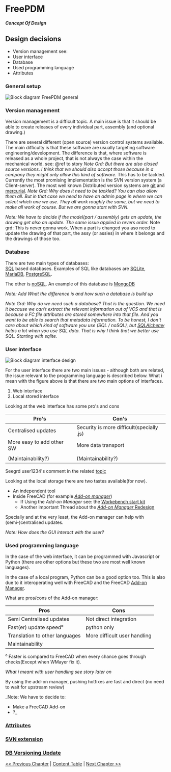 # FreePDM
***Concept Of Design***

## Design decisions

- Version management see:
- User interface
- Database
- Used programming language
- Attributes

### General setup
![Block diagram FreePDM general](FreePDM_CoD-Figures/BDD_FreePMD-design.png)

### Version management

Version management is a difficult topic. A main issue is that it should be able to create releases of every individual part, assembly (and optional drawing.) 

There are several different (open source) version control systems available.
The main difficulty is that these software are usually targeting software engineering/development.
The difference is that, where software is released as a whole project, that is not always the case within the mechanical world. see: @ref to story 
_Note Grd: But there are also closed source versions. I think that we should also accept those because in a company they might only allow this kind of software._
This has to be tackled. 
Currently the most promising implementation is the SVN version system (a Client-server). 
The most well known Distributed version systems are [git](https://git-scm.com/) and [mercurial](https://www.mercurial-scm.org/).
_Note Grd: Why does it need to be tackled? You can also allow them all. But in that case we need to have an admin page in where we can select which one we use. They all work roughly the same, but we need to make all work of course. But we are gonna start with SVN._

_Note: We have to decide if the model(part / assembly) gets an update, the drawing get also an update. The same issue applied in revers order._
Note grd: This is never gonna work. When a part is changed you aso need to update the drawing of that part, the assy (or assies) in where it belongs and the drawings of those too.

### Database

There are two main types of databases:  
[SQL](https://en.wikipedia.org/wiki/SQL) based databases. Examples of SQL like databases are [SQLite](https://sqlite.org/index.html), [MariaDB](https://mariadb.org/), [PostgreSQL](https://www.postgresql.org/). 
<!--On https://sqlite.org/fileformat2.html is written:-->
<!--The main database file consists of one or more pages. The size of a page is a power of two between 512 and 65536 inclusive. All pages within the same database are the same size. The page size for a database file is determined by the 2-byte integer located at an offset of 16 bytes from the beginning of the database file.--> 
<!--Does this mean that it basically a big spreadsheet?-->

The other is [noSQL](https://en.wikipedia.org/wiki/NoSQL). An example of this database is [MongoDB](https://www.mongodb.com/)

_Note: Add What the difference is and how such a database is build up_

_Note Grd: Why do we need such a database? That is the question. We need it because we can't extract the relevant information out of VCS and that is because a FC file attributes are stored somewhere into that file. And you want to be able to search that metadata information. To be honest, I don't care about which kind of software you use (SQL / noSQL), but [SQLAlchemy](https://en.wikipedia.org/wiki/SQLAlchemy) helps a lot when you use SQL data. That is why I think that we better use SQL. Starting with sqlite._


### User interface
![Block diagram interface design](FreePDM_CoD-Figures/BDD_UI-design.png)

For the user interface there are two main issues - although both are related, the issue relevant to the programming language is described below.
What i mean with the figure<!--(report me(==Jee-Bee) when i'm wrong also explain why)--> above is that there are two main options of interfaces.

1. Web interface
2. Local stored interface

Looking at the web interface has some pro's and cons

Pro's                      | Con's
-------------------------- | --------------------------
Centralised updates        | Security is more difficult(specially .js)
More easy to add other SW  | More data transport
                           | 
(Maintainability?)         | (Maintainability?)

Seegrd user1234's comment in the related [topic](https://forum.freecad.org/viewtopic.php?f=8&t=68350&p=594331#p594252)

Looking at the local storage there are two tastes available(for now).

- An independent tool
- Inside FreeCAD (for example [_Add-on manager_](https://wiki.freecad.org/Std_AddonMgr))
  - If Using the _Add-on Manager_ see: the [Workebench start kit](https://github.com/FreeCAD/freecad.workbench_starterkit)
  - Another important Thread about the [_Add-on Manager_ Redesign](https://forum.freecad.org/viewtopic.php?f=9&t=64628)

Specially and at the very least, the Add-on manager can help with (semi-)centralised updates. 

_Note: How does the GUI interact with the user?_

### Used programming language

In the case of the web interface, it can be programmed with Javascript or Python (there are other options but these two are most well known languages).

In the case of a local program, Python can be a good option too.
This is also due to it interoperating well with FreeCAD and the FreeCAD [Add-on Manager](https://wiki.freecad.org/Std_AddonMgr). 

What are pros/cons of the Add-on manager: 

Pros                           | Cons
-------------------------------| --------------------------
Semi Centralised updates       | Not direct integration
Fast(er) update speed⁰         | python only
Translation to other languages | More difficult user handling
Maintainability                | 

⁰ Faster is compared to FreeCAD when every chance goes through checks(Except when WMayer fix it). <!-- unicode superscript see: https://stackoverflow.com/questions/15155778/superscript-in-markdown-github-flavored -->
 
_What i meant with user handling see story later on_

By using the add-on manager, pushing hotfixes are fast and direct (no need to wait for upstream review) 

_Note: We have to decide to:
- Make a FreeCAD Add-on
- ?_


### [Attributes](FreePDM_03-1-Attributes.md)

### [SVN extension](FreePDM_03-2-SVNProjectStructure.md)

### [DB Versioning Update](FreePDM_03-3-DBVersioningUpd.md)

[<< Previous Chapter](FreePDM_02-Workflows.md) | [Content Table](README.md) | [Next Chapter >>](FreePDM_03-1-Attributes.md)
